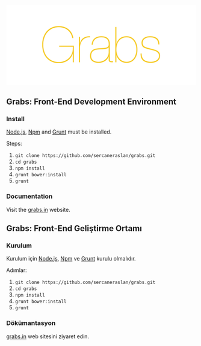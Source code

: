 ![grabs](app/img/grabs/grabs.png)

## Grabs: Front-End Development Environment

### Install

[Node.js](http://nodejs.org), [Npm](https://www.npmjs.org/) and [Grunt](http://gruntjs.com) must be installed.

Steps:

1. `git clone https://github.com/sercaneraslan/grabs.git`
1. `cd grabs`
1. `npm install`
1. `grunt bower:install`
1. `grunt`

### Documentation

Visit the [grabs.in](http://grabs.in) website.

## Grabs: Front-End Geliştirme Ortamı

### Kurulum

Kurulum için [Node.js](http://nodejs.org), [Npm](https://www.npmjs.org/) ve [Grunt](http://gruntjs.com) kurulu olmalıdır.

Adımlar:

1. `git clone https://github.com/sercaneraslan/grabs.git`
1. `cd grabs`
1. `npm install`
1. `grunt bower:install`
1. `grunt`

### Dökümantasyon

[grabs.in](http://grabs.in/tr) web sitesini ziyaret edin.
